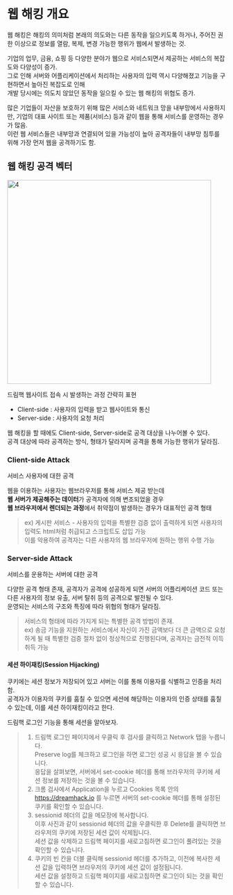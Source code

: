 # 웹 해킹 개요  
웹 해킹은 해킹의 의미처럼 본래의 의도와는 다른 동작을 일으키도록 하거나, 주어진 권한 이상으로 정보를 열람, 복제, 변경 가능한 행위가 웹에서 발생하는 것.  

기업의 업무, 금융, 쇼핑 등 다양한 분야가 웹으로 서비스되면서 제공하는 서비스의 복잡도와 다양성이 증가.  
그로 인해 서버와 어플리케이션에서 처리하는 사용자의 입력 역시 다양해졌고 기능을 구현하면서 높아진 복잡도로 인해  
개발 당시에는 의도치 않았던 동작을 일으킬 수 있는 웹 해킹의 위협도 증가.  

많은 기업들이 자산을 보호하기 위해 많은 서비스와 네트워크 망을 내부망에서 사용하지만, 기업의 대표 사이트 또는 제품(서비스) 등과 같이 웹을 통해 서비스를 운영하는 경우가 많음.  
이런 웹 서비스들은 내부망과 연결되어 있을 가능성이 높아 공격자들이 내부망 침투를 위해 가장 먼저 웹을 공격하기도 함.  

## 웹 해킹 공격 벡터  
<img width="470" alt="4" src="https://user-images.githubusercontent.com/46364778/93002223-6f429c00-f570-11ea-903e-541668ed6325.PNG">  

드림핵 웹사이트 접속 시 발생하는 과정 간략히 표현  
* Client-side : 사용자의 입력을 받고 웹사이트와 통신  
* Server-side : 사용자의 요청 처리  

웹 해킹을 할 때에도 Client-side, Server-side로 공격 대상을 나누어볼 수 있다.  
공격 대상에 따라 공격하는 방식, 형태가 달라지며 공격을 통해 가능한 행위가 달라짐.  

### Client-side Attack  
서비스 사용자에 대한 공격  

웹을 이용하는 사용자는 웹브라우저를 통해 서비스 제공 받는데  
**웹 서버가 제공해주는 데이터**가 공격자에 의해 변조되었을 경우  
**웹 브라우저에서 렌더되는 과정**에서 취약점이 발생하는 경우가 대표적인 공격 형태  
> ex) 게시판 서비스 - 사용자의 입력을 특별한 검증 없이 출력하게 되면 사용자의 입력도 html처럼 취급되고 스크립트도 삽입 가능  
이를 악용하여 공격자는 다른 사용자의 웹 브라우저에 원하는 행위 수행 가능  

### Server-side Attack  
서비스를 운용하는 서버에 대한 공격  

다양한 공격 형태 존재, 공격자가 공격에 성공하게 되면 서버의 어플리케이션 코드 또는 다른 사용자의 정보 유출, 서버 탈취 등의 공격으로 발전될 수 있다.  
운영되는 서비스의 구조와 특징에 따라 위협의 형태가 달라짐.  
> 서비스의 형태에 따라 가지게 되는 특별한 공격 방법이 존재.  
ex) 송금 기능을 지원하는 서비스에서 자신이 가진 금액보다 더 큰 금액으로 요청하게 될 때 특별한 검증 절차 없이 정상적으로 진행된다며, 공격자는 금전적 이득 취득 가능  


#### 세션 하이재킹(Session Hijacking)  
쿠키에는 세션 정보가 저장되어 있고 서버는 이를 통해 이용자를 식별하고 인증을 처리함.  
공격자가 이용자의 쿠키를 훔칠 수 있으면 세션에 해당하는 이용자의 인증 상태를 훔칠 수 있는데, 이를 세션 하이재킹이라고 한다.  

드림핵 로그인 기능을 통해 세션을 알아보자.  
> 1. 드림핵 로그인 페이지에서 우클릭 후 검사를 클릭하고 Network 탭을 누릅니다.  
> Preserve log를 체크하고 로그인을 하면 로그인 성공 시 응답을 볼 수 있습니다.  
> 응답을 살펴보면, 서버에서 set-cookie 헤더를 통해 브라우저의 쿠키에 세션 정보를 저장하는 것을 볼 수 있습니다.  
> 2. 크롬 검사에서 Application을 누르고 Cookies 목록 안의 https://dreamhack.io 를 누르면 서버의 set-cookie 헤더를 통해 설정된 쿠키를 확인할 수 있습니다.  
> 3. sessionid 헤더의 값을 메모장에 복사합니다.  
> 이후 사진과 같이 sessionid 헤더의 값을 우클릭한 후 Delete를 클릭하면 브라우저의 쿠키에 저장된 세션 값이 삭제됩니다.  
> 세션 값을 삭제하고 드림핵 페이지를 새로고침하면 로그인이 풀려있는 것을 확인할 수 있습니다.
> 4. 쿠키의 빈 칸을 더블 클릭해 sessionid 헤더를 추가하고, 이전에 복사한 세션 값을 입력하면 브라우저의 쿠키에 세션 값이 설정됩니다.  
> 세션 값을 설정하고 드림핵 페이지를 새로고침하면 로그인이 되는 것을 확인할 수 있습니다.  
